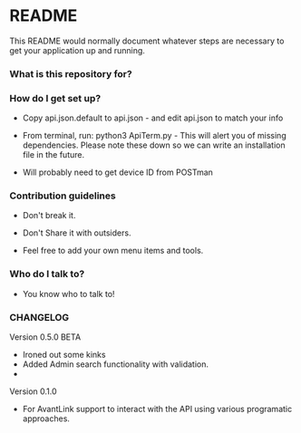 # README #

This README would normally document whatever steps are necessary to get your application up and running.

### What is this repository for? ###












### How do I get set up? ###

* Copy api.json.default to api.json - and edit api.json to match your info

* From terminal, run: python3 ApiTerm.py - This will alert you of missing dependencies. Please note these down so we can write an installation file in the future.

* Will probably need to get device ID from POSTman


### Contribution guidelines ###

* Don't break it. 

* Don't Share it with outsiders.

* Feel free to add your own menu items and tools.


### Who do I talk to? ###

* You know who to talk to!


### CHANGELOG ###



Version 0.5.0 BETA
* Ironed out some kinks
* Added Admin search functionality with validation.
* 


Version 0.1.0
* For AvantLink support to interact with the API using various programatic approaches.